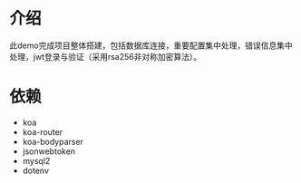 # 介绍
此demo完成项目整体搭建，包括数据库连接，重要配置集中处理，错误信息集中处理，jwt登录与验证（采用rsa256非对称加密算法）。

# 依赖
+ koa
+ koa-router
+ koa-bodyparser
+ jsonwebtoken
+ mysql2
+ dotenv